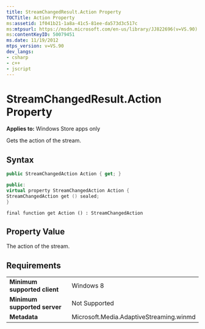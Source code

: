 ```yaml
---
title: StreamChangedResult.Action Property
TOCTitle: Action Property
ms:assetid: 1f041b21-1a8a-41c5-81ee-da573d3c517c
ms:mtpsurl: https://msdn.microsoft.com/en-us/library/JJ822696(v=VS.90)
ms:contentKeyID: 50079451
ms.date: 11/19/2012
mtps_version: v=VS.90
dev_langs:
- csharp
- c++
- jscript
---
```


# StreamChangedResult.Action Property

**Applies to:** Windows Store apps only

Gets the action of the stream.

## Syntax

``` csharp
public StreamChangedAction Action { get; }
```

``` c++
public:
virtual property StreamChangedAction Action {
StreamChangedAction get () sealed;
}
```

``` jscript
final function get Action () : StreamChangedAction
```

## Property Value

The action of the stream.

## Requirements

|||
|--- |--- |
|**Minimum supported client**|Windows 8|
|**Minimum supported server**|Not Supported|
|**Metadata**|Microsoft.Media.AdaptiveStreaming.winmd|

